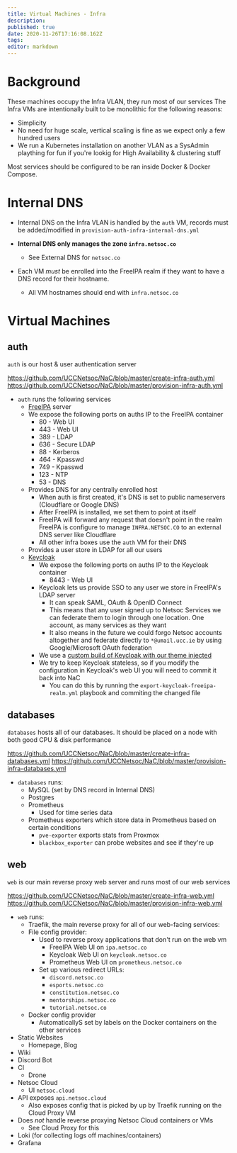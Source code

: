 ```yaml
---
title: Virtual Machines - Infra
description: 
published: true
date: 2020-11-26T17:16:08.162Z
tags: 
editor: markdown
---
```



# Background

These machines occupy the Infra VLAN, they run most of our services
The Infra VMs are intentionally built to be monolithic for the following reasons:
* Simplicity
* No need for huge scale, vertical scaling is fine as we expect only a few hundred users
* We run a Kubernetes installation on another VLAN as a SysAdmin plaything for fun if you're lookig for High Availability & clustering stuff

Most services should be configured to be ran inside Docker & Docker Compose.

# Internal DNS

* Internal DNS on the Infra VLAN is handled by the `auth` VM, records must be added/modified in `provision-auth-infra-internal-dns.yml`

* **Internal DNS only manages the zone `infra.netsoc.co`**
	* See External DNS for `netsoc.co`

* Each VM _must_ be enrolled into the FreeIPA realm if they want to have a DNS record for their hostname.
	* All VM hostnames should end with `infra.netsoc.co`

# Virtual Machines

## auth

`auth` is our host & user authentication server

https://github.com/UCCNetsoc/NaC/blob/master/create-infra-auth.yml
https://github.com/UCCNetsoc/NaC/blob/master/provision-infra-auth.yml

* `auth` runs the following services
	* [FreeIPA](https://www.freeipa.org/page/Main_Page) server
  	* We expose the following ports on auths IP to the FreeIPA container
    	* 80 - Web UI
      * 443 - Web UI
      * 389 - LDAP
      * 636 - Secure LDAP
      * 88 - Kerberos
      * 464 - Kpasswd
      * 749 - Kpasswd
      * 123 - NTP
      * 53 - DNS
    * Provides DNS for any centrally enrolled host
     	* When auth is first created, it's DNS is set to public nameservers (Cloudflare or Google DNS)
      * After FreeIPA is installed, we set them to point at itself
      * FreeIPA will forward any request that doesn't point in the realm FreeIPA is configure to manage `INFRA.NETSOC.CO` to an external DNS server like Cloudflare
      * All other infra boxes use the `auth` VM for their DNS
  	* Provides a user store in LDAP for all our users
  * [Keycloak](https://www.keycloak.org/)
    * We expose the following ports on auths IP to the Keycloak container
    	* 8443 - Web UI
  	* Keycloak lets us provide SSO to any user we store in FreeIPA's LDAP server
    	* It can speak SAML, OAuth & OpenID Connect
      * This means that any user signed up to Netsoc Services we can federate them to login through one location. One account, as many services as they want
      * It also means in the future we could forgo Netsoc accounts altogether and federate directly to `*@umail.ucc.ie` by using Google/Microsoft OAuth federation
    * We use a [custom build of Keycloak with our theme injected](http://github.com/UCCNetsoc/keycloak)
    * We try to keep Keycloak stateless, so if you modify the configuration in Keycloak's web UI you will need to commit it back into NaC
    	* You can do this by running the `export-keycloak-freeipa-realm.yml` playbook and commiting the changed file

## databases

`databases` hosts all of our databases. It should be placed on a node with both good CPU & disk performance

https://github.com/UCCNetsoc/NaC/blob/master/create-infra-databases.yml
https://github.com/UCCNetsoc/NaC/blob/master/provision-infra-databases.yml

* `databases` runs:
	* MySQL (set by DNS record in Internal DNS)
  * Postgres
  * Prometheus
  	* Used for time series data
  * Prometheus exporters which store data in Prometheus based on certain conditions
  	* `pve-exporter` exports stats from Proxmox
    * `blackbox_exporter` can probe websites and see if they're up

## web

`web` is our main reverse proxy web server and runs most of our web services

https://github.com/UCCNetsoc/NaC/blob/master/create-infra-web.yml
https://github.com/UCCNetsoc/NaC/blob/master/provision-infra-web.yml

* `web` runs:
	* Traefik, the main reverse proxy for all of our web-facing services:
  	* File config provider:
      * Used to reverse proxy applications that don't run on the web vm
        * FreeIPA Web UI on `ipa.netsoc.co`
        * Keycloak Web UI on `keycloak.netsoc.co`
        * Prometheus Web UI on `prometheus.netsoc.co`
      * Set up various redirect URLs:
        * `discord.netsoc.co`
        * `esports.netsoc.co`
        * `constitution.netsoc.co`
        * `mentorships.netsoc.co`
        * `tutorial.netsoc.co`
    * Docker config provider
    	* AutomaticallyS set by labels on the Docker containers on the other services
 * Static Websites
 	* Homepage, Blog
 * Wiki
 * Discord Bot
 * CI
 	* Drone
 * Netsoc Cloud
 	* UI `netsoc.cloud`
  * API exposes `api.netsoc.cloud`
  	* Also exposes config that is picked by up by Traefik running on the Cloud Proxy VM
  * Does *not* handle reverse proxying Netsoc Cloud containers or VMs
  	* See Cloud Proxy for this
 * Loki (for collecting logs off machines/containers)
 * Grafana
